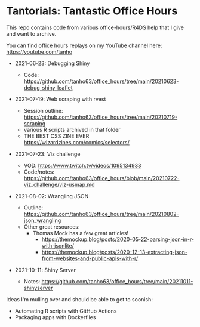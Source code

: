 # Tantorials: Tantastic Office Hours

This repo contains code from various office-hours/R4DS help that I give and want to archive.

You can find office hours replays on my YouTube channel here: https://youtube.com/tanho

- 2021-06-23: Debugging Shiny
    - Code: https://github.com/tanho63/office_hours/tree/main/20210623-debug_shiny_leaflet

- 2021-07-19: Web scraping with rvest
    - Session outline: https://github.com/tanho63/office_hours/tree/main/20210719-scraping
    - various R scripts archived in that folder
    - THE BEST CSS ZINE EVER https://wizardzines.com/comics/selectors/
    
- 2021-07-23: Viz challenge
    - VOD: https://www.twitch.tv/videos/1095134933
    - Code/notes: https://github.com/tanho63/office_hours/blob/main/20210722-viz_challenge/viz-usmap.md
    
- 2021-08-02: Wrangling JSON
    - Outline: https://github.com/tanho63/office_hours/tree/main/20210802-json_wrangling
    - Other great resources: 
        - Thomas Mock has a few great articles! 
            - https://themockup.blog/posts/2020-05-22-parsing-json-in-r-with-jsonlite/
            - https://themockup.blog/posts/2020-12-13-extracting-json-from-websites-and-public-apis-with-r/

- 2021-10-11: Shiny Server
    - Notes:  https://github.com/tanho63/office_hours/tree/main/20211011-shinyserver


Ideas I'm mulling over and should be able to get to soonish:

- Automating R scripts with GitHub Actions
- Packaging apps with Dockerfiles
